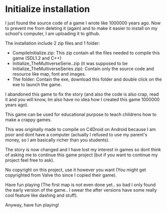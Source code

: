 # Initialize installation

I just found the source code of a game I wrote like 1000000 years ago. Now to prevent me from deleting it (again) and to make it easier to install on my school's computer, I am uploading it to github.

The installation include 2 zip files and 1 folder:
- CompileInitialize.zip: This zip contain all the files needed to compile this game (SDL1.2 and C++)
- Initialize_TheMultiverseSerie..zip (it was supposed to be Initialize_TheMultiverseSeries.zip): Contain only the source code and resource like map, font and images.
- The folder: Contain the exe, download this folder and double click on the exe to launch the game.

I abandoned this game to fix the story (and also the code is also crap, read it and you will know, Im also have no idea how I created this game 1000000 years ago).

This game can be used for educational purpose to teach childrens how to make a crappy games.

This was originally made to compile on C4Droid on Android because I am poor and dont have a computer (actually I refused to use my parent's money, so I am basically richer than you students).

The story is now changed and I have lost my interest in games so dont think of asking me to continue this game project (but if you want to continue my project feel free to ask).

No copyright on this project, use it however you want (You might get copyrighted from Valve tho since I copied their game).

Have fun playing (The first map is not even done yet.. so bad I only found the early version of the game.. I swear the after versions have some really cool feature like dashing and stuff).

Anyway, have fun playing!
